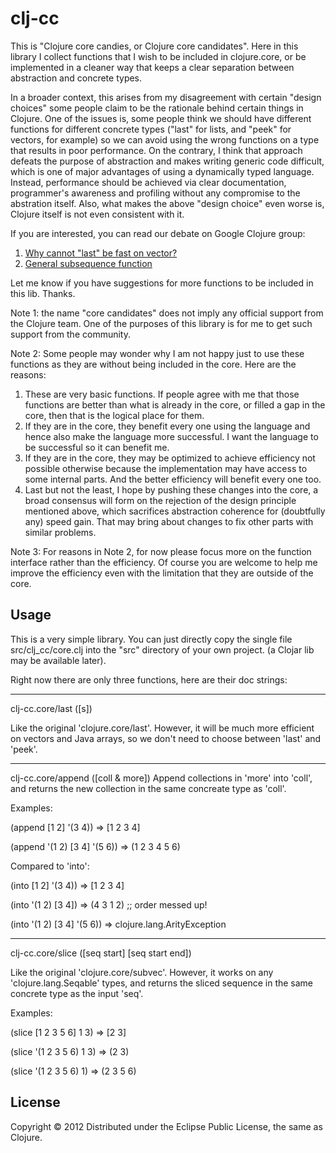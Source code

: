 # clj-cc

This is "Clojure core candies, or Clojure core candidates". Here in this library I collect
functions that I wish to be included in clojure.core, or be implemented in a cleaner way
that keeps a clear separation between abstraction and concrete types.

In a broader context, this arises from my disagreement with certain "design choices" some
people claim to be the rationale behind certain things in Clojure. One of the issues is, some people
think we should have different functions for different concrete types ("last" for lists, and
"peek" for vectors, for example) so we can avoid using the wrong functions on a type that results
in poor performance. On the contrary, I think that approach defeats the purpose of abstraction and
makes writing generic code difficult, which is one of major advantages of using a dynamically typed
language. Instead, performance should be achieved via clear documentation, programmer's
awareness and profiling without any compromise to the abstration itself. Also, what makes the 
above "design choice" even worse is, Clojure itself is not even consistent with it.

If you are interested, you can read our debate on Google Clojure group:
<ol>
<li><a href="https://groups.google.com/forum/?fromgroups#!topic/clojure/apkNXk08Xes">Why cannot "last" be fast on vector?</a>
</li>
<li><a href="https://groups.google.com/forum/?fromgroups#!topic/clojure/q4iN7OLfjkU">General subsequence function</a>
</li>
</ol>

Let me know if you have suggestions for more functions to be included in this lib. Thanks.

Note 1: the name "core candidates" does not imply any official support from the Clojure
team. One of the purposes of this library is for me to get such support from the
community.

Note 2: Some people may wonder why I am not happy just to use these functions as they are
without being included in the core. Here are the reasons:

<ol>
<li>
   These are very basic functions. If people agree with me that those functions are better
   than what is already in the core, or filled a gap in the core, then that is the logical
   place for them.
</li>

<li>
   If they are in the core, they benefit every one using the language and hence also make
   the language more successful. I want the language to be successful so it can benefit
   me.
</li>

<li>
   If they are in the core, they may be optimized to achieve efficiency not possible
   otherwise because the implementation may have access to some internal parts. And the
   better efficiency will benefit every one too.
</li>

<li>
   Last but not the least, I hope by pushing these changes into the core, a broad
   consensus will form on the rejection of the design principle mentioned above, which
   sacrifices abstraction coherence for (doubtfully any) speed gain. That may bring about
   changes to fix other parts with similar problems.
</li>
</ol>

Note 3: For reasons in Note 2, for now please focus more on the function interface rather
than the efficiency. Of course you are welcome to help me improve the efficiency even with
the limitation that they are outside of the core.

## Usage

This is a very simple library. You can just directly copy the single file
src/clj_cc/core.clj into the "src" directory of your own project.
(a Clojar lib may be available later).

Right now there are only three functions, here are their doc strings:

-------------------------
clj-cc.core/last
([s])

  Like the original 'clojure.core/last'. However, it will be much more efficient on
  vectors and Java arrays, so we don't need to choose between 'last' and 'peek'.

-------------------------
clj-cc.core/append
([coll & more])
  Append collections in 'more' into 'coll', and returns the new collection in the same concreate type as 'coll'.

Examples:

(append [1 2] '(3 4)) => [1 2 3 4]

(append '(1 2) [3 4] '(5 6)) => (1 2 3 4 5 6)

Compared to 'into':

(into [1 2] '(3 4)) => [1 2 3 4]

(into '(1 2) [3 4]) => (4 3 1 2)  ;; order messed up!

(into '(1 2) [3 4] '(5 6)) => clojure.lang.ArityException

-------------------------
clj-cc.core/slice
([seq start] [seq start end])

  Like the original 'clojure.core/subvec'. However, it works on any 'clojure.lang.Seqable'
  types, and returns the sliced sequence in the same concrete type as the input 'seq'.

Examples:

(slice [1 2 3 5 6] 1 3) => [2 3]

(slice '(1 2 3 5 6) 1 3) => (2 3)

(slice '(1 2 3 5 6) 1) => (2 3 5 6)

## License

Copyright © 2012
Distributed under the Eclipse Public License, the same as Clojure.
